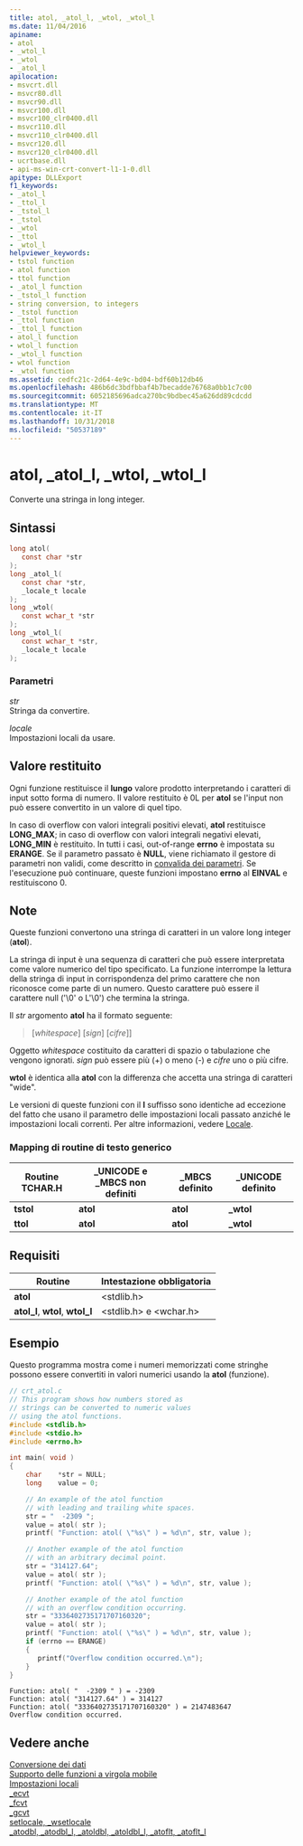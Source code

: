 ```yaml
---
title: atol, _atol_l, _wtol, _wtol_l
ms.date: 11/04/2016
apiname:
- atol
- _wtol_l
- _wtol
- _atol_l
apilocation:
- msvcrt.dll
- msvcr80.dll
- msvcr90.dll
- msvcr100.dll
- msvcr100_clr0400.dll
- msvcr110.dll
- msvcr110_clr0400.dll
- msvcr120.dll
- msvcr120_clr0400.dll
- ucrtbase.dll
- api-ms-win-crt-convert-l1-1-0.dll
apitype: DLLExport
f1_keywords:
- _atol_l
- _ttol_l
- _tstol_l
- _tstol
- _wtol
- _ttol
- _wtol_l
helpviewer_keywords:
- tstol function
- atol function
- ttol function
- _atol_l function
- _tstol_l function
- string conversion, to integers
- _tstol function
- _ttol function
- _ttol_l function
- atol_l function
- wtol_l function
- _wtol_l function
- wtol function
- _wtol function
ms.assetid: cedfc21c-2d64-4e9c-bd04-bdf60b12db46
ms.openlocfilehash: 486b6dc3bdfbbaf4b7becadde76768a0bb1c7c00
ms.sourcegitcommit: 6052185696adca270bc9bdbec45a626dd89cdcdd
ms.translationtype: MT
ms.contentlocale: it-IT
ms.lasthandoff: 10/31/2018
ms.locfileid: "50537189"
---
```

# <a name="atol-atoll-wtol-wtoll"></a>atol, _atol_l, _wtol, _wtol_l

Converte una stringa in long integer.

## <a name="syntax"></a>Sintassi

```C
long atol(
   const char *str
);
long _atol_l(
   const char *str,
   _locale_t locale
);
long _wtol(
   const wchar_t *str
);
long _wtol_l(
   const wchar_t *str,
   _locale_t locale
);
```

### <a name="parameters"></a>Parametri

*str*<br/>
Stringa da convertire.

*locale*<br/>
Impostazioni locali da usare.

## <a name="return-value"></a>Valore restituito

Ogni funzione restituisce il **lungo** valore prodotto interpretando i caratteri di input sotto forma di numero. Il valore restituito è 0L per **atol** se l'input non può essere convertito in un valore di quel tipo.

In caso di overflow con valori integrali positivi elevati, **atol** restituisce **LONG_MAX**; in caso di overflow con valori integrali negativi elevati, **LONG_MIN** è restituito. In tutti i casi, out-of-range **errno** è impostata su **ERANGE**. Se il parametro passato è **NULL**, viene richiamato il gestore di parametri non validi, come descritto in [convalida dei parametri](../../c-runtime-library/parameter-validation.md). Se l'esecuzione può continuare, queste funzioni impostano **errno** al **EINVAL** e restituiscono 0.

## <a name="remarks"></a>Note

Queste funzioni convertono una stringa di caratteri in un valore long integer (**atol**).

La stringa di input è una sequenza di caratteri che può essere interpretata come valore numerico del tipo specificato. La funzione interrompe la lettura della stringa di input in corrispondenza del primo carattere che non riconosce come parte di un numero. Questo carattere può essere il carattere null ('\0' o L'\0') che termina la stringa.

Il *str* argomento **atol** ha il formato seguente:

> [*whitespace*] [*sign*] [*cifre*]]

Oggetto *whitespace* costituito da caratteri di spazio o tabulazione che vengono ignorati. *sign* può essere più (+) o meno (-) e *cifre* uno o più cifre.

**wtol** è identica alla **atol** con la differenza che accetta una stringa di caratteri "wide".

Le versioni di queste funzioni con il **l** suffisso sono identiche ad eccezione del fatto che usano il parametro delle impostazioni locali passato anziché le impostazioni locali correnti. Per altre informazioni, vedere [Locale](../../c-runtime-library/locale.md).

### <a name="generic-text-routine-mappings"></a>Mapping di routine di testo generico

|Routine TCHAR.H|_UNICODE e _MBCS non definiti|_MBCS definito|_UNICODE definito|
|---------------------|------------------------------------|--------------------|-----------------------|
|**tstol**|**atol**|**atol**|**_wtol**|
|**ttol**|**atol**|**atol**|**_wtol**|

## <a name="requirements"></a>Requisiti

|Routine|Intestazione obbligatoria|
|--------------|---------------------|
|**atol**|\<stdlib.h>|
|**atol_l**, **wtol**, **wtol_l**|\<stdlib.h> e \<wchar.h>|

## <a name="example"></a>Esempio

Questo programma mostra come i numeri memorizzati come stringhe possono essere convertiti in valori numerici usando la **atol** (funzione).

```C
// crt_atol.c
// This program shows how numbers stored as
// strings can be converted to numeric values
// using the atol functions.
#include <stdlib.h>
#include <stdio.h>
#include <errno.h>

int main( void )
{
    char    *str = NULL;
    long    value = 0;

    // An example of the atol function
    // with leading and trailing white spaces.
    str = "  -2309 ";
    value = atol( str );
    printf( "Function: atol( \"%s\" ) = %d\n", str, value );

    // Another example of the atol function
    // with an arbitrary decimal point.
    str = "314127.64";
    value = atol( str );
    printf( "Function: atol( \"%s\" ) = %d\n", str, value );

    // Another example of the atol function
    // with an overflow condition occurring.
    str = "3336402735171707160320";
    value = atol( str );
    printf( "Function: atol( \"%s\" ) = %d\n", str, value );
    if (errno == ERANGE)
    {
       printf("Overflow condition occurred.\n");
    }
}
```

```Output
Function: atol( "  -2309 " ) = -2309
Function: atol( "314127.64" ) = 314127
Function: atol( "3336402735171707160320" ) = 2147483647
Overflow condition occurred.
```

## <a name="see-also"></a>Vedere anche

[Conversione dei dati](../../c-runtime-library/data-conversion.md)<br/>
[Supporto delle funzioni a virgola mobile](../../c-runtime-library/floating-point-support.md)<br/>
[Impostazioni locali](../../c-runtime-library/locale.md)<br/>
[_ecvt](ecvt.md)<br/>
[_fcvt](fcvt.md)<br/>
[_gcvt](gcvt.md)<br/>
[setlocale, _wsetlocale](setlocale-wsetlocale.md)<br/>
[_atodbl, _atodbl_l, _atoldbl, _atoldbl_l, _atoflt, _atoflt_l](atodbl-atodbl-l-atoldbl-atoldbl-l-atoflt-atoflt-l.md)<br/>
